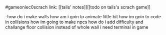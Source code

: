 #gameonlec0scrach 
link: [[tails' notes]][[todo on tails's scrach game]]


-how do i make walls
how am i goin to animate little bit
how im goin to code in collisions
how im going to make npcs
how do i add difficulty and challange
floor collision instead of whole wall
i need terminal in game
